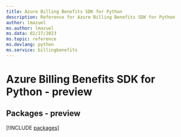 ```yaml
---
title: Azure Billing Benefits SDK for Python
description: Reference for Azure Billing Benefits SDK for Python
author: lmazuel
ms.author: lmazuel
ms.data: 02/27/2023
ms.topic: reference
ms.devlang: python
ms.service: billingbenefits
---
```

# Azure Billing Benefits SDK for Python - preview
## Packages - preview
[!INCLUDE [packages](billing-benefits-index.md)]